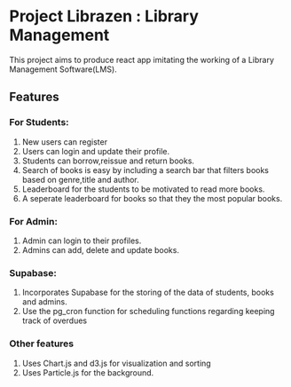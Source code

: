 # Project Librazen : Library Management

This project aims to produce react app imitating the working of a Library Management Software(LMS).

## Features

### For Students:

1. New users can register
2. Users can login and update their profile.
3. Students can borrow,reissue and return books.
4. Search of books is easy by including a search bar that filters books based on genre,title and author.
5. Leaderboard for the students to be motivated to read more books.
6. A seperate leaderboard for books so that they the most popular books.

### For Admin:

1. Admin can login to their profiles.
2. Admins can add, delete and update books.

### Supabase:

1. Incorporates Supabase for the storing of the data of students, books and admins.
2. Use the pg_cron function for scheduling functions regarding keeping track of overdues

### Other features

1. Uses Chart.js and d3.js for visualization and sorting
2. Uses Particle.js for the background.
